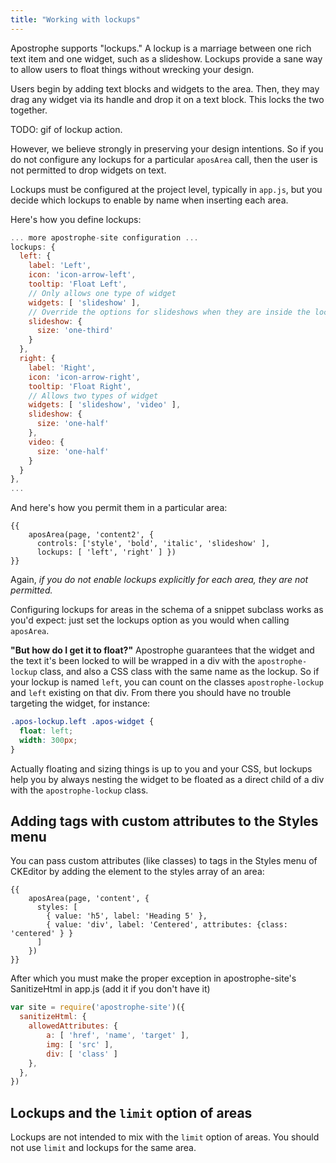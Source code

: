 ```yaml
---
title: "Working with lockups"
---
```


Apostrophe supports "lockups." A lockup is a marriage between one rich text item and one widget, such as a slideshow. Lockups provide a sane way to allow users to float things without wrecking your design.

Users begin by adding text blocks and widgets to the area. Then, they may drag any widget via its handle and drop it on a text block. This locks the two together.

TODO: gif of lockup action.

However, we believe strongly in preserving your design intentions. So if you do not configure any lockups for a particular `aposArea` call, then the user is not permitted to drop widgets on text.

Lockups must be configured at the project level, typically in `app.js`, but you decide which lockups to enable by name when inserting each area.

Here's how you define lockups:

```javascript
... more apostrophe-site configuration ...
lockups: {
  left: {
    label: 'Left',
    icon: 'icon-arrow-left',
    tooltip: 'Float Left',
    // Only allows one type of widget
    widgets: [ 'slideshow' ],
    // Override the options for slideshows when they are inside the lockup to get the size right
    slideshow: {
      size: 'one-third'
    }
  },
  right: {
    label: 'Right',
    icon: 'icon-arrow-right',
    tooltip: 'Float Right',
    // Allows two types of widget
    widgets: [ 'slideshow', 'video' ],
    slideshow: {
      size: 'one-half'
    },
    video: {
      size: 'one-half'
    }
  }
},
...
```

And here's how you permit them in a particular area:

```nunjucks
{{
    aposArea(page, 'content2', {
      controls: ['style', 'bold', 'italic', 'slideshow' ],
      lockups: [ 'left', 'right' ] })
}}
```

Again, *if you do not enable lockups explicitly for each area, they are not permitted.*

Configuring lockups for areas in the schema of a snippet subclass works as you'd expect: just set the lockups option as you would when calling `aposArea`.

**"But how do I get it to float?"** Apostrophe guarantees that the widget and the text it's been locked to will be wrapped in a div with the `apostrophe-lockup` class, and also a CSS class with the same name as the lockup. So if your lockup is named `left`, you can count on the classes `apostrophe-lockup` and `left` existing on that div. From there you should have no trouble targeting the widget, for instance:


```css
.apos-lockup.left .apos-widget {
  float: left;
  width: 300px;
}
```

Actually floating and sizing things is up to you and your CSS, but lockups help you by always nesting the widget to be floated as a direct child of a div with the `apostrophe-lockup` class.

## Adding tags with custom attributes to the Styles menu
You can pass custom attributes (like classes) to tags in the Styles menu of CKEditor by adding the element to the styles array of an area:

```nunjucks
{{
    aposArea(page, 'content', {
      styles: [
        { value: 'h5', label: 'Heading 5' },
        { value: 'div', label: 'Centered', attributes: {class: 'centered' } }
      ]
    })
}}
```

After which you must make the proper exception in apostrophe-site's SanitizeHtml in app.js (add it if you don't have it)

```javascript
var site = require('apostrophe-site')({
  sanitizeHtml: {
    allowedAttributes: {
        a: [ 'href', 'name', 'target' ],
        img: [ 'src' ],
        div: [ 'class' ]
    },
  },
})
```

## Lockups and the `limit` option of areas

Lockups are not intended to mix with the `limit` option of areas. You should not use `limit` and lockups for the same area.
